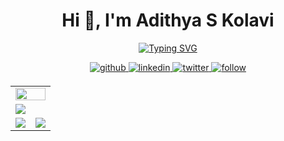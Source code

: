 <h1 align="center">Hi 👋, I'm Adithya S Kolavi</h1>

<div align="center">

[![Typing SVG](https://readme-typing-svg.demolab.com?font=Fira+Code&weight=900&size=26&duration=3000&pause=500&color=FDFEFE&background=2A2E3425&center=true&vCenter=true&&lines=Founder+@+CognitiveLab;AI+Researcher;LLMops;Full+Stack+Web+Dev;UAV+and+Drones;Robotics+and+IoT;Open-Source+Advocate;Cloud+Developer)](https://git.io/typing-svg)

</div>

<!-- <a href="https://leetcode.com/adithya_s_k/"><img align="right" width="50%" src= 'https://user-images.githubusercontent.com/27956426/210167848-d2c9080a-9439-4254-82e1-98f163027204.png'/></a>

- 🌐 Web development, machine learning, cloud computing, IoT, robotics, and drones—my passions in the tech realm.
- 🌟 Always eager to learn, explore, and tackle real-world problems using innovative solutions.
- 🎯 Consistent growth as a programmer through continuous learning and practice.
- 🚀 AI development, LLM ops, devops, and LLM finetuning and deployment are my latest obsessions.
- 💡 Practical learner who loves hands-on experimentation and embraces new challenges.
- 🤝 Multitasker skilled at handling multiple responsibilities simultaneously.
- 🌍 Firm believer in technology's power to make a positive impact.
- 💼 Looking to collaborate on exciting projects and create something remarkable together!

In a nutshell, I'm an adventurous tech enthusiast with a focus on web development, machine learning, and the exciting world of AI. Let's connect and dive into the possibilities! -->

<!-- ------------------------------------------------------------------------------------ -->
<!-- Connect with me div -->
<div>
  <div align="center">
  <!-- Github link -->
    <a href="https://github.com/adithya-s-k" target="_blank">
      <img src=https://img.shields.io/badge/github-%232E3440.svg?&style=for-the-badge&logo=github&logoColor=white alt=github style="margin-bottom: 5px;" />
    </a>
    <!-- Linkedin Link -->
    <a href="https://www.linkedin.com/in/adithya-s-kolavi-127a561a8/" target="_blank">
      <img src=https://img.shields.io/badge/linkedin-%232E3440.svg?&style=for-the-badge&logo=linkedin&logoColor=white alt=linkedin style="margin-bottom: 5px;" />
    </a>
    <!-- Twitter link -->
    <a href="https://twitter.com/adithya_s_k" target="_blank">
      <img src=https://img.shields.io/badge/twitter-%232E3440.svg?&style=for-the-badge&logo=twitter&logoColor=white alt=twitter style="margin-bottom: 5px;" />
    </a>
    <a href="">
      <img src=https://img.shields.io/badge/follow-%232E87FB.svg?&style=for-the-badge&logo=&logoColor=white alt=follow style="margin-bottom: 5px;" />
    </a>
  </div>
</div>

<!-- <h1 align="center">GitHub Statistics 📃</h1> -->
<table>
  <tr>
    <td colspan = "2"><a href="https://adithyask.com"><img width=100% src="https://github-profile-trophy.vercel.app/?username=adithya-s-k&hide_border=true&count_private=true&column=-1&theme=nord&no-frame=true"></a></td>
  </tr>
	<tr>
		<td colspan = "2"><a href = "https://adithyask.com"><img src="https://github-readme-activity-graph.vercel.app/graph?username=adithya-s-k&bg_color=2e3440&hide_border=true&point=false&line=88c0d0&radius=8&area=true&area_color=88c0d0&title_color=ffffff&color=ffffff"></a></td>
	</tr>
	<tr>
<!-- 		<td><a href="https://adithyask.com"><img src="https://github-readme-streak-stats.herokuapp.com/?user=adithya-s-k&theme=nord"></a></td> -->
<!-- 		<td><a href="https://adithyask.com"><img src="https://github-readme-streak-stats.herokuapp.com/?user=adithya-s-k&theme=nord_dark&hide_border=true"></a></td> -->
		<td><a href="https://adithyask.com"><img src="https://streak-stats.demolab.com?user=adithya-s-k&theme=nord&hide_border=true"></a></td>
		<td><a href="https://adithyask.com"><img src="http://github-profile-summary-cards.vercel.app/api/cards/profile-details?username=adithya-s-k&theme=nord_dark"></a></td>
	</tr>
	<!-- <tr>
		<td><a href="https://adithyask.com"><img src="https://wakatime.com/share/@savatar/e7f4c18b-c280-4392-879c-b70f9fdd98e8.svg"></a>			</td>
		<td><a href="https://adithyask.com"><img src="https://wakatime.com/share/@savatar/f8a8bf1d-a5f6-45f5-94e9-a7fd08ad7783.svg"></a>			</td>
	</tr> -->
	</table>
<!-- ------------------------------------------------------------------------------------ -->

<!-- ------------------------------------------------------------------------------------ -->
</details>

